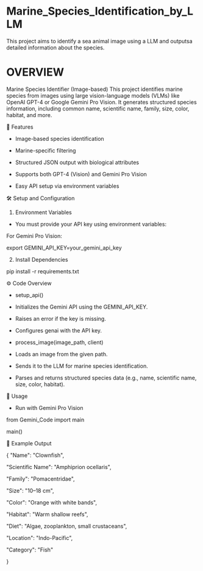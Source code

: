 # Marine_Species_Identification_by_LLM
This project aims to identify a sea animal image using a LLM and outputsa detailed information about the species.

# OVERVIEW

Marine Species Identifier (Image-based)
This project identifies marine species from images using large vision-language models (VLMs) like OpenAI GPT-4 or Google Gemini Pro Vision. It generates structured species information, including common name, scientific name, family, size, color, habitat, and more.

📌 Features

- Image-based species identification

- Marine-specific filtering

- Structured JSON output with biological attributes

- Supports both GPT-4 (Vision) and Gemini Pro Vision

- Easy API setup via environment variables

🛠️ Setup and Configuration

1. Environment Variables

- You must provide your API key using environment variables:

For Gemini Pro Vision:

export GEMINI_API_KEY=your_gemini_api_key

2. Install Dependencies

pip install -r requirements.txt


⚙️ Code Overview

- setup_api()

- Initializes the Gemini API using the GEMINI_API_KEY.

- Raises an error if the key is missing.

- Configures genai with the API key.

- process_image(image_path, client)

- Loads an image from the given path.

- Sends it to the LLM for marine species identification.

- Parses and returns structured species data (e.g., name, scientific name, size, color, habitat).


🚀 Usage


- Run with Gemini Pro Vision


from Gemini_Code import main

main()


🧪 Example Output


{
  "Name": "Clownfish",
  
  "Scientific Name": "Amphiprion ocellaris",
  
  "Family": "Pomacentridae",
  
  "Size": "10–18 cm",
  
  "Color": "Orange with white bands",
  
  "Habitat": "Warm shallow reefs",
  
  "Diet": "Algae, zooplankton, small crustaceans",
  
  "Location": "Indo-Pacific",
  
  "Category": "Fish"
  
}
